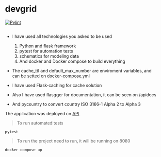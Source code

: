 # devgrid

[![Pylint](https://github.com/BRomano/devgrid/actions/workflows/pylint.yml/badge.svg)](https://github.com/BRomano/devgrid/actions/workflows/pylint.yml)

## 

* I have used all technologies you asked to be used
  1. Python and flask framework
  2. pytest for automation tests
  3. schematics for modeling data 
  4. And docker and Docker compose to build everything

* The cache_ttl and default_max_number are enviroment variables, and can be setted on docker-compose.yml

* I have used Flask-caching for cache solution
* Also I have used flasgger for documentation, it can be seen on /apidocs
* And pycountry to convert country ISO 3166-1 Alpha 2 to Alpha 3

The application was deployed on [API](http://159.223.180.98:8080/apidocs/)
> To run automated tests
````shell
pytest
````
> To run the project need to run, it will be running on 8080
````shell
docker-compose up
````
